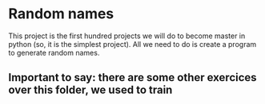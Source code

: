 # Random names

This project is the first hundred projects we will do to become master in python (so, it is the simplest project).
All we need to do is create a program to generate random names.

## Important to say: there are some other exercices over this folder, we used to train

